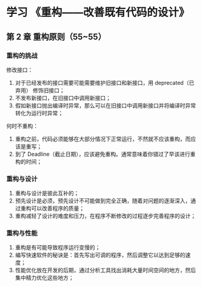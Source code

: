 # 学习 《重构——改善既有代码的设计》

## 第 2 章 重构原则（55~55）

### 重构的挑战

修改接口：

1. 对于已经发布的接口需要可能需要维护旧接口和新接口，用 deprecated（已弃用） 修饰旧接口；
2. 不发布新接口，在旧接口中调用新接口；
3. 假如新接口抛出编译时异常，那么可以在旧接口中调用新接口并将编译时异常转化为运行时异常；

何时不重构：

1. 重构之前，代码必须能够在大部分情况下正常运行，不然就不应该重构，而应该是重写；
2. 到了 Deadline（截止日期），应该避免重构。通常意味着你错过了早该进行重构的时间；

### 重构与设计

1. 重构与设计是彼此互补的；
2. 预先设计是必须，预先设计不可能做到完全正确，随着对问题的逐渐深入，通过重构可以改善程序的质量；
3. 重构减轻了设计的难度和压力，在程序不断修改的过程逐步完善程序的设计；

### 重构与性能

1. 重构是有可能导致程序运行变慢的；
2. 编写快速软件的秘诀是：首先写出可调的程序，然后调整它以达到足够的速度；
3. 性能优化放在开发的后期，通过分析工具找出消耗大量时间空间的地方，然后集中精力优化这些地方；
